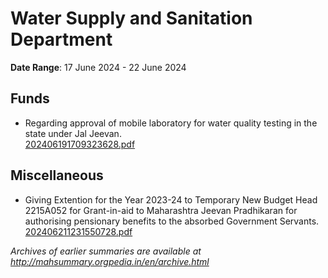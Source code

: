 # Water Supply and Sanitation Department

**Date Range**: 17 June 2024 - 22 June 2024


## Funds
- Regarding approval of mobile laboratory for water quality testing in the state under Jal Jeevan.\
  [202406191709323628.pdf](https://gr.maharashtra.gov.in/Site/Upload/Government%20Resolutions/English/202406191709323628.pdf)

## Miscellaneous
- Giving Extention for the Year 2023-24 to Temporary New Budget Head 2215A052 for Grant-in-aid to Maharashtra Jeevan Pradhikaran for authorising pensionary benefits to the absorbed Government Servants.\
  [202406211231550728.pdf](https://gr.maharashtra.gov.in/Site/Upload/Government%20Resolutions/English/202406211231550728.pdf)


*Archives of earlier summaries are available at http://mahsummary.orgpedia.in/en/archive.html*
